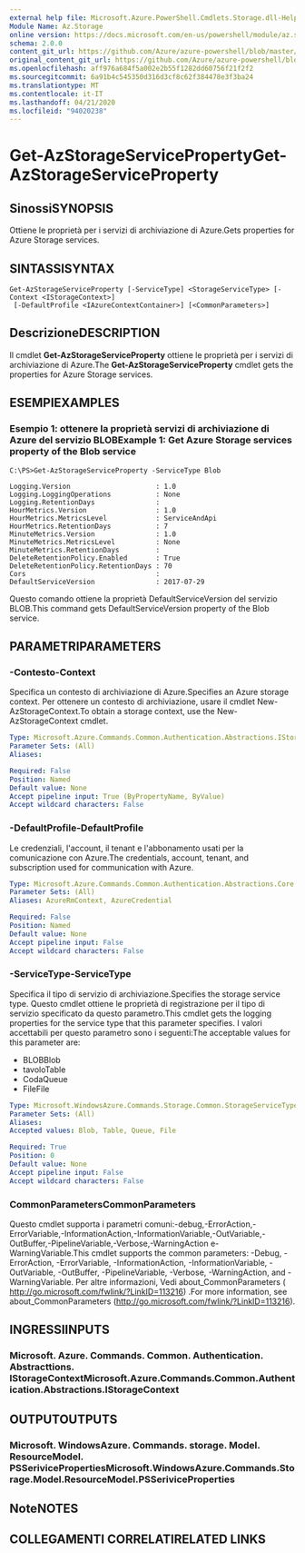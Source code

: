 ```yaml
---
external help file: Microsoft.Azure.PowerShell.Cmdlets.Storage.dll-Help.xml
Module Name: Az.Storage
online version: https://docs.microsoft.com/en-us/powershell/module/az.storage/get-azstorageserviceproperty
schema: 2.0.0
content_git_url: https://github.com/Azure/azure-powershell/blob/master/src/Storage/Storage.Management/help/Get-AzStorageServiceProperty.md
original_content_git_url: https://github.com/Azure/azure-powershell/blob/master/src/Storage/Storage.Management/help/Get-AzStorageServiceProperty.md
ms.openlocfilehash: aff976a684f5a002e2b55f1282dd60756f21f2f2
ms.sourcegitcommit: 6a91b4c545350d316d3cf8c62f384478e3f3ba24
ms.translationtype: MT
ms.contentlocale: it-IT
ms.lasthandoff: 04/21/2020
ms.locfileid: "94020238"
---
```

# <span data-ttu-id="5e4c3-101">Get-AzStorageServiceProperty</span><span class="sxs-lookup"><span data-stu-id="5e4c3-101">Get-AzStorageServiceProperty</span></span>

## <span data-ttu-id="5e4c3-102">Sinossi</span><span class="sxs-lookup"><span data-stu-id="5e4c3-102">SYNOPSIS</span></span>
<span data-ttu-id="5e4c3-103">Ottiene le proprietà per i servizi di archiviazione di Azure.</span><span class="sxs-lookup"><span data-stu-id="5e4c3-103">Gets properties for Azure Storage services.</span></span>

## <span data-ttu-id="5e4c3-104">SINTASSI</span><span class="sxs-lookup"><span data-stu-id="5e4c3-104">SYNTAX</span></span>

```
Get-AzStorageServiceProperty [-ServiceType] <StorageServiceType> [-Context <IStorageContext>]
 [-DefaultProfile <IAzureContextContainer>] [<CommonParameters>]
```

## <span data-ttu-id="5e4c3-105">Descrizione</span><span class="sxs-lookup"><span data-stu-id="5e4c3-105">DESCRIPTION</span></span>
<span data-ttu-id="5e4c3-106">Il cmdlet **Get-AzStorageServiceProperty** ottiene le proprietà per i servizi di archiviazione di Azure.</span><span class="sxs-lookup"><span data-stu-id="5e4c3-106">The **Get-AzStorageServiceProperty** cmdlet gets the properties for Azure Storage services.</span></span>

## <span data-ttu-id="5e4c3-107">ESEMPI</span><span class="sxs-lookup"><span data-stu-id="5e4c3-107">EXAMPLES</span></span>

### <span data-ttu-id="5e4c3-108">Esempio 1: ottenere la proprietà servizi di archiviazione di Azure del servizio BLOB</span><span class="sxs-lookup"><span data-stu-id="5e4c3-108">Example 1: Get  Azure Storage services property of the Blob service</span></span>
```
C:\PS>Get-AzStorageServiceProperty -ServiceType Blob

Logging.Version                     : 1.0
Logging.LoggingOperations           : None
Logging.RetentionDays               : 
HourMetrics.Version                 : 1.0
HourMetrics.MetricsLevel            : ServiceAndApi
HourMetrics.RetentionDays           : 7
MinuteMetrics.Version               : 1.0
MinuteMetrics.MetricsLevel          : None
MinuteMetrics.RetentionDays         : 
DeleteRetentionPolicy.Enabled       : True
DeleteRetentionPolicy.RetentionDays : 70
Cors                                : 
DefaultServiceVersion               : 2017-07-29
```

<span data-ttu-id="5e4c3-109">Questo comando ottiene la proprietà DefaultServiceVersion del servizio BLOB.</span><span class="sxs-lookup"><span data-stu-id="5e4c3-109">This command gets DefaultServiceVersion property of the Blob service.</span></span>

## <span data-ttu-id="5e4c3-110">PARAMETRI</span><span class="sxs-lookup"><span data-stu-id="5e4c3-110">PARAMETERS</span></span>

### <span data-ttu-id="5e4c3-111">-Contesto</span><span class="sxs-lookup"><span data-stu-id="5e4c3-111">-Context</span></span>
<span data-ttu-id="5e4c3-112">Specifica un contesto di archiviazione di Azure.</span><span class="sxs-lookup"><span data-stu-id="5e4c3-112">Specifies an Azure storage context.</span></span>
<span data-ttu-id="5e4c3-113">Per ottenere un contesto di archiviazione, usare il cmdlet New-AzStorageContext.</span><span class="sxs-lookup"><span data-stu-id="5e4c3-113">To obtain a storage context, use the New-AzStorageContext cmdlet.</span></span>

```yaml
Type: Microsoft.Azure.Commands.Common.Authentication.Abstractions.IStorageContext
Parameter Sets: (All)
Aliases:

Required: False
Position: Named
Default value: None
Accept pipeline input: True (ByPropertyName, ByValue)
Accept wildcard characters: False
```

### <span data-ttu-id="5e4c3-114">-DefaultProfile</span><span class="sxs-lookup"><span data-stu-id="5e4c3-114">-DefaultProfile</span></span>
<span data-ttu-id="5e4c3-115">Le credenziali, l'account, il tenant e l'abbonamento usati per la comunicazione con Azure.</span><span class="sxs-lookup"><span data-stu-id="5e4c3-115">The credentials, account, tenant, and subscription used for communication with Azure.</span></span>

```yaml
Type: Microsoft.Azure.Commands.Common.Authentication.Abstractions.Core.IAzureContextContainer
Parameter Sets: (All)
Aliases: AzureRmContext, AzureCredential

Required: False
Position: Named
Default value: None
Accept pipeline input: False
Accept wildcard characters: False
```

### <span data-ttu-id="5e4c3-116">-ServiceType</span><span class="sxs-lookup"><span data-stu-id="5e4c3-116">-ServiceType</span></span>
<span data-ttu-id="5e4c3-117">Specifica il tipo di servizio di archiviazione.</span><span class="sxs-lookup"><span data-stu-id="5e4c3-117">Specifies the storage service type.</span></span>
<span data-ttu-id="5e4c3-118">Questo cmdlet ottiene le proprietà di registrazione per il tipo di servizio specificato da questo parametro.</span><span class="sxs-lookup"><span data-stu-id="5e4c3-118">This cmdlet gets the logging properties for the service type that this parameter specifies.</span></span>
<span data-ttu-id="5e4c3-119">I valori accettabili per questo parametro sono i seguenti:</span><span class="sxs-lookup"><span data-stu-id="5e4c3-119">The acceptable values for this parameter are:</span></span>
- <span data-ttu-id="5e4c3-120">BLOB</span><span class="sxs-lookup"><span data-stu-id="5e4c3-120">Blob</span></span> 
- <span data-ttu-id="5e4c3-121">tavolo</span><span class="sxs-lookup"><span data-stu-id="5e4c3-121">Table</span></span>
- <span data-ttu-id="5e4c3-122">Coda</span><span class="sxs-lookup"><span data-stu-id="5e4c3-122">Queue</span></span>
- <span data-ttu-id="5e4c3-123">File</span><span class="sxs-lookup"><span data-stu-id="5e4c3-123">File</span></span>

```yaml
Type: Microsoft.WindowsAzure.Commands.Storage.Common.StorageServiceType
Parameter Sets: (All)
Aliases:
Accepted values: Blob, Table, Queue, File

Required: True
Position: 0
Default value: None
Accept pipeline input: False
Accept wildcard characters: False
```

### <span data-ttu-id="5e4c3-124">CommonParameters</span><span class="sxs-lookup"><span data-stu-id="5e4c3-124">CommonParameters</span></span>
<span data-ttu-id="5e4c3-125">Questo cmdlet supporta i parametri comuni:-debug,-ErrorAction,-ErrorVariable,-InformationAction,-InformationVariable,-OutVariable,-OutBuffer,-PipelineVariable,-Verbose,-WarningAction e-WarningVariable.</span><span class="sxs-lookup"><span data-stu-id="5e4c3-125">This cmdlet supports the common parameters: -Debug, -ErrorAction, -ErrorVariable, -InformationAction, -InformationVariable, -OutVariable, -OutBuffer, -PipelineVariable, -Verbose, -WarningAction, and -WarningVariable.</span></span> <span data-ttu-id="5e4c3-126">Per altre informazioni, Vedi about_CommonParameters ( http://go.microsoft.com/fwlink/?LinkID=113216) .</span><span class="sxs-lookup"><span data-stu-id="5e4c3-126">For more information, see about_CommonParameters (http://go.microsoft.com/fwlink/?LinkID=113216).</span></span>

## <span data-ttu-id="5e4c3-127">INGRESSI</span><span class="sxs-lookup"><span data-stu-id="5e4c3-127">INPUTS</span></span>

### <span data-ttu-id="5e4c3-128">Microsoft. Azure. Commands. Common. Authentication. Abstracttions. IStorageContext</span><span class="sxs-lookup"><span data-stu-id="5e4c3-128">Microsoft.Azure.Commands.Common.Authentication.Abstractions.IStorageContext</span></span>

## <span data-ttu-id="5e4c3-129">OUTPUT</span><span class="sxs-lookup"><span data-stu-id="5e4c3-129">OUTPUTS</span></span>

### <span data-ttu-id="5e4c3-130">Microsoft. WindowsAzure. Commands. storage. Model. ResourceModel. PSSeriviceProperties</span><span class="sxs-lookup"><span data-stu-id="5e4c3-130">Microsoft.WindowsAzure.Commands.Storage.Model.ResourceModel.PSSeriviceProperties</span></span>

## <span data-ttu-id="5e4c3-131">Note</span><span class="sxs-lookup"><span data-stu-id="5e4c3-131">NOTES</span></span>

## <span data-ttu-id="5e4c3-132">COLLEGAMENTI CORRELATI</span><span class="sxs-lookup"><span data-stu-id="5e4c3-132">RELATED LINKS</span></span>
